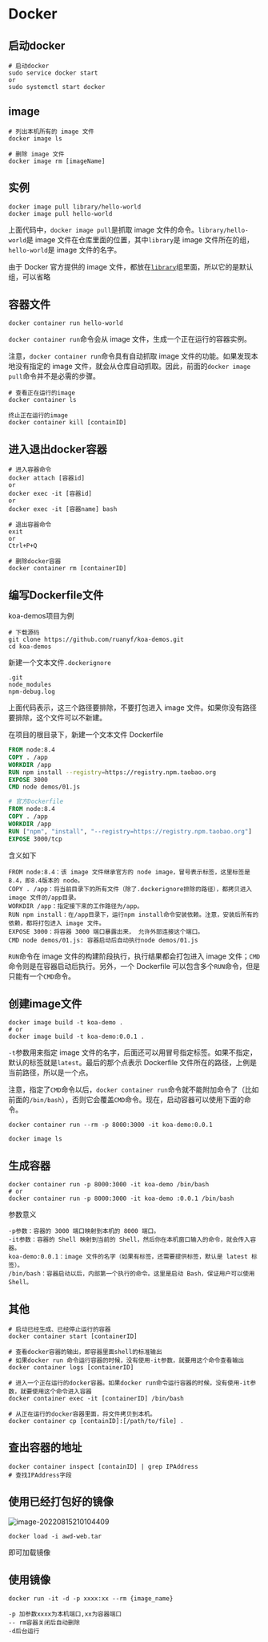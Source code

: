 # Docker

## 启动docker

```docker
# 启动docker
sudo service docker start
or
sudo systemctl start docker
```

## image

```docker
# 列出本机所有的 image 文件
docker image ls

# 删除 image 文件
docker image rm [imageName]
```

## 实例

```docker
docker image pull library/hello-world
docker image pull hello-world
```

上面代码中，`docker image pull`是抓取 image 文件的命令。`library/hello-world`是 image 文件在仓库里面的位置，其中`library`是 image 文件所在的组，`hello-world`是 image 文件的名字。

由于 Docker 官方提供的 image 文件，都放在[`library`](https://hub.docker.com/r/library/)组里面，所以它的是默认组，可以省略

## 容器文件

```docker
docker container run hello-world
```

`docker container run`命令会从 image 文件，生成一个正在运行的容器实例。

注意，`docker container run`命令具有自动抓取 image 文件的功能。如果发现本地没有指定的 image 文件，就会从仓库自动抓取。因此，前面的`docker image pull`命令并不是必需的步骤。

```docker
# 查看正在运行的image
docker container ls

终止正在运行的image
docker container kill [containID]
```

## 进入退出docker容器

```docker
# 进入容器命令
docker attach [容器id]
or
docker exec -it [容器id]
or
docker exec -it [容器name] bash
```

```docker
# 退出容器命令
exit
or
Ctrl+P+Q
```

```docker
# 删除docker容器
docker container rm [containerID]
```

## 编写Dockerfile文件

koa-demos项目为例

```terminal
# 下载源码
git clone https://github.com/ruanyf/koa-demos.git
cd koa-demos
```

新建一个文本文件`.dockerignore`

```.dockerignore
.git
node_modules
npm-debug.log
```

上面代码表示，这三个路径要排除，不要打包进入 image 文件。如果你没有路径要排除，这个文件可以不新建。

在项目的根目录下，新建一个文本文件 Dockerfile

```dockerfile
FROM node:8.4
COPY . /app
WORKDIR /app
RUN npm install --registry=https://registry.npm.taobao.org
EXPOSE 3000
CMD node demos/01.js
```

```dockerfile
# 官方Dockerfile
FROM node:8.4
COPY . /app
WORKDIR /app
RUN ["npm", "install", "--registry=https://registry.npm.taobao.org"]
EXPOSE 3000/tcp
```

含义如下

```
FROM node:8.4：该 image 文件继承官方的 node image，冒号表示标签，这里标签是8.4，即8.4版本的 node。
COPY . /app：将当前目录下的所有文件（除了.dockerignore排除的路径），都拷贝进入 image 文件的/app目录。
WORKDIR /app：指定接下来的工作路径为/app。
RUN npm install：在/app目录下，运行npm install命令安装依赖。注意，安装后所有的依赖，都将打包进入 image 文件。
EXPOSE 3000：将容器 3000 端口暴露出来， 允许外部连接这个端口。
CMD node demos/01.js: 容器启动后自动执行node demos/01.js
```

`RUN`命令在 image 文件的构建阶段执行，执行结果都会打包进入 image 文件；`CMD`命令则是在容器启动后执行。另外，一个 Dockerfile 可以包含多个`RUN`命令，但是只能有一个`CMD`命令。

## 创建image文件

```docker
docker image build -t koa-demo .
# or
docker image build -t koa-demo:0.0.1 .
```

`-t`参数用来指定 image 文件的名字，后面还可以用冒号指定标签。如果不指定，默认的标签就是`latest`。最后的那个点表示 Dockerfile 文件所在的路径，上例是当前路径，所以是一个点。

注意，指定了`CMD`命令以后，`docker container run`命令就不能附加命令了（比如前面的`/bin/bash`），否则它会覆盖`CMD`命令。现在，启动容器可以使用下面的命令。

```docker
docker container run --rm -p 8000:3000 -it koa-demo:0.0.1
```



```docker
docker image ls
```

## 生成容器

```docker
docker container run -p 8000:3000 -it koa-demo /bin/bash
# or
docker container run -p 8000:3000 -it koa-demo :0.0.1 /bin/bash
```

参数意义

```docker
-p参数：容器的 3000 端口映射到本机的 8000 端口。
-it参数：容器的 Shell 映射到当前的 Shell，然后你在本机窗口输入的命令，就会传入容器。
koa-demo:0.0.1：image 文件的名字（如果有标签，还需要提供标签，默认是 latest 标签）。
/bin/bash：容器启动以后，内部第一个执行的命令。这里是启动 Bash，保证用户可以使用 Shell。
```

## 其他

```docker 
# 启动已经生成、已经停止运行的容器
docker container start [containerID]
```

```docker
# 查看docker容器的输出，即容器里面shell的标准输出
# 如果docker run 命令运行容器的时候，没有使用-it参数，就要用这个命令查看输出
docker container logs [containerID]
```

```docker
# 进入一个正在运行的docker容器。如果docker run命令运行容器的时候，没有使用-it参数，就要使用这个命令进入容器
docker container exec -it [containerID] /bin/bash
```

```docker
# 从正在运行的docker容器里面，将文件拷贝到本机。
docker container cp [containID]:[/path/to/file] .
```

## 查出容器的地址

```docker 
docker container inspect [containID] | grep IPAddress
# 查找IPAddress字段
```

## 使用已经打包好的镜像

![image-20220815210104409](F:\TyperaImage\image-20220815210104409.png)

```
docker load -i awd-web.tar
```

即可加载镜像

## 使用镜像

```
docker run -it -d -p xxxx:xx --rm {image_name}

-p 加参数xxxx为本机端口,xx为容器端口
-- rm容器关闭后自动删除
-d后台运行
```



